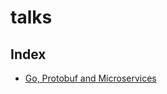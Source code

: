 # talks

## Index

- [Go, Protobuf and Microservices](https://github.com/mvrilo/talks/blob/master/go-protobuf-microservices/go-protobuf-microservies.pdf)
